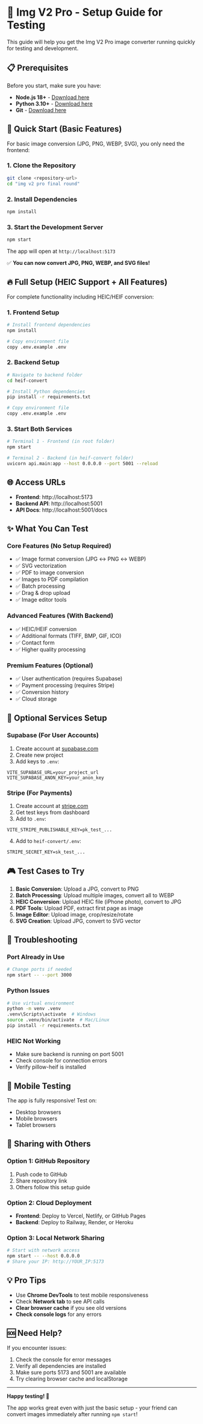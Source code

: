 # 🚀 Img V2 Pro - Setup Guide for Testing

This guide will help you get the Img V2 Pro image converter running quickly for testing and development.

## 📋 Prerequisites

Before you start, make sure you have:
- **Node.js 18+** - [Download here](https://nodejs.org/)
- **Python 3.10+** - [Download here](https://python.org/downloads/)
- **Git** - [Download here](https://git-scm.com/)

## 🎯 Quick Start (Basic Features)

For basic image conversion (JPG, PNG, WEBP, SVG), you only need the frontend:

### 1. Clone the Repository
```bash
git clone <repository-url>
cd "img v2 pro final round"
```

### 2. Install Dependencies
```bash
npm install
```

### 3. Start the Development Server
```bash
npm start
```

The app will open at `http://localhost:5173`

✅ **You can now convert JPG, PNG, WEBP, and SVG files!**

## 🔥 Full Setup (HEIC Support + All Features)

For complete functionality including HEIC/HEIF conversion:

### 1. Frontend Setup
```bash
# Install frontend dependencies
npm install

# Copy environment file
copy .env.example .env
```

### 2. Backend Setup
```bash
# Navigate to backend folder
cd heif-convert

# Install Python dependencies
pip install -r requirements.txt

# Copy environment file
copy .env.example .env
```

### 3. Start Both Services
```bash
# Terminal 1 - Frontend (in root folder)
npm start

# Terminal 2 - Backend (in heif-convert folder)
uvicorn api.main:app --host 0.0.0.0 --port 5001 --reload
```

## 🌐 Access URLs

- **Frontend**: http://localhost:5173
- **Backend API**: http://localhost:5001
- **API Docs**: http://localhost:5001/docs

## ✨ What You Can Test

### Core Features (No Setup Required)
- ✅ Image format conversion (JPG ↔ PNG ↔ WEBP)
- ✅ SVG vectorization 
- ✅ PDF to image conversion
- ✅ Images to PDF compilation
- ✅ Batch processing
- ✅ Drag & drop upload
- ✅ Image editor tools

### Advanced Features (With Backend)
- ✅ HEIC/HEIF conversion
- ✅ Additional formats (TIFF, BMP, GIF, ICO)
- ✅ Contact form
- ✅ Higher quality processing

### Premium Features (Optional)
- ✅ User authentication (requires Supabase)
- ✅ Payment processing (requires Stripe)
- ✅ Conversion history
- ✅ Cloud storage

## 🔧 Optional Services Setup

### Supabase (For User Accounts)
1. Create account at [supabase.com](https://supabase.com)
2. Create new project
3. Add keys to `.env`:
```
VITE_SUPABASE_URL=your_project_url
VITE_SUPABASE_ANON_KEY=your_anon_key
```

### Stripe (For Payments)
1. Create account at [stripe.com](https://stripe.com)
2. Get test keys from dashboard
3. Add to `.env`:
```
VITE_STRIPE_PUBLISHABLE_KEY=pk_test_...
```
4. Add to `heif-convert/.env`:
```
STRIPE_SECRET_KEY=sk_test_...
```

## 🎮 Test Cases to Try

1. **Basic Conversion**: Upload a JPG, convert to PNG
2. **Batch Processing**: Upload multiple images, convert all to WEBP
3. **HEIC Conversion**: Upload HEIC file (iPhone photo), convert to JPG
4. **PDF Tools**: Upload PDF, extract first page as image
5. **Image Editor**: Upload image, crop/resize/rotate
6. **SVG Creation**: Upload JPG, convert to SVG vector

## 🐛 Troubleshooting

### Port Already in Use
```bash
# Change ports if needed
npm start -- --port 3000
```

### Python Issues
```bash
# Use virtual environment
python -m venv .venv
.venv\Scripts\activate  # Windows
source .venv/bin/activate  # Mac/Linux
pip install -r requirements.txt
```

### HEIC Not Working
- Make sure backend is running on port 5001
- Check console for connection errors
- Verify pillow-heif is installed

## 📱 Mobile Testing

The app is fully responsive! Test on:
- Desktop browsers
- Mobile browsers
- Tablet browsers

## 🚀 Sharing with Others

### Option 1: GitHub Repository
1. Push code to GitHub
2. Share repository link
3. Others follow this setup guide

### Option 2: Cloud Deployment
- **Frontend**: Deploy to Vercel, Netlify, or GitHub Pages
- **Backend**: Deploy to Railway, Render, or Heroku

### Option 3: Local Network Sharing
```bash
# Start with network access
npm start -- --host 0.0.0.0
# Share your IP: http://YOUR_IP:5173
```

## 💡 Pro Tips

- Use **Chrome DevTools** to test mobile responsiveness
- Check **Network tab** to see API calls
- **Clear browser cache** if you see old versions
- **Check console logs** for any errors

## 🆘 Need Help?

If you encounter issues:
1. Check the console for error messages
2. Verify all dependencies are installed
3. Make sure ports 5173 and 5001 are available
4. Try clearing browser cache and localStorage

---

**Happy testing! 🎉**

The app works great even with just the basic setup - your friend can convert images immediately after running `npm start`!